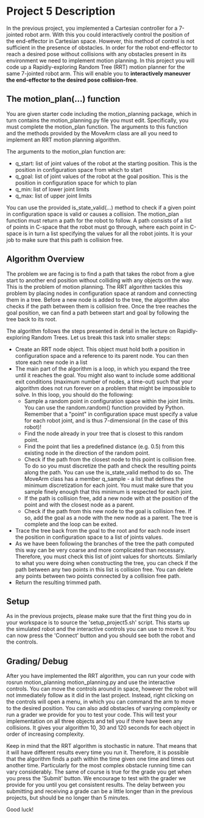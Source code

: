 # Project 5 Description

In the previous project, you implemented a Cartesian controller for a 7-jointed robot arm. With this you could interactively control the position of the end-effector in Cartesian space. However, this method of control is not sufficient in the presence of obstacles. In order for the robot end-effector to reach a desired pose without collisions with any obstacles present in its environment we need to implement motion planning. In this project you will code up a Rapidly-exploring Random Tree (RRT) motion planner for the same 7-jointed robot arm. This will enable you to **interactively maneuver the end-effector to the desired pose collision-free**.

## The motion_plan(...) function

You are given starter code including the motion_planning package, which in turn contains the motion_planning.py file you must edit. Specifically, you must complete the motion_plan function. The arguments to this function and the methods provided by the MoveArm class are all you need to implement an RRT motion planning algorithm. 

The arguments to the motion_plan function are:

   - q_start: list of joint values of the robot at the starting position. This is the position in configuration space from which to start
   - q_goal: list of joint values of the robot at the goal position. This is the position in configuration space for which to plan
   - q_min: list of lower joint limits
   - q_max: list of upper joint limits

You can use the provided is_state_valid(...) method to check if a given point in configuration space is valid or causes a collision. The motion_plan function must return a path for the robot to follow. A path consists of a list of points in C-space that the robot must go through, where each point in C-space is in turn a list specifying the values for all the robot joints. It is your job to make sure that this path is collision free.

## Algorithm Overview

The problem we are facing is to find a path that takes the robot from a give start to another end position without colliding with any objects on the way. This is the problem of motion planning. The RRT algorithm tackles this problem by placing nodes in configuration space at random and connecting them in a tree. Before a new node is added to the tree, the algorithm also checks if the path between them is collision free. Once the tree reaches the goal position, we can find a path between start and goal by following the tree back to its root. 

The algorithm follows the steps presented in detail in the lecture on Rapidly-exploring Random Trees.  Let us break this task into smaller steps:

   - Create an RRT node object. This object must hold both a position in configuration space and a reference to its parent node. You can then store each new node in a list
   - The main part of the algorithm is a loop, in which you expand the tree until it reaches the goal. You might also want to include some additional exit conditions (maximum number of nodes, a time-out) such that your algorithm does not run forever on a problem that might be impossible to solve. In this loop, you should do the following:
      - Sample a random point in configuration space within the joint limits. You can use the random.random() function provided by Python. Remember that a "point" in configuration space must specify a value for each robot joint, and is thus 7-dimensional (in the case of this robot)!
      - Find the node already in your tree that is closest to this random point.
      - Find the point that lies a predefined distance (e.g. 0.5) from this existing node in the direction of the random point.
      - Check if the path from the closest node to this point is collision free. To do so you must discretize the path and check the resulting points along the path. You can use the is_state_valid method to do so. The MoveArm class has a member q_sample - a list that defines the minimum discretization for each joint. You must make sure that you sample finely enough that this minimum is respected for each joint.
      - If the path is collision free, add a new node with at the position of the point and with the closest node as a parent.
      - Check if the path from this new node to the goal is collision free. If so, add the goal as a node with the new node as a parent. The tree is complete and the loop can be exited.
   - Trace the tree back from the goal to the root and for each node insert the position in configuration space to a list of joints values.
   - As we have been following the branches of the tree the path computed this way can be very coarse and more complicated than necessary. Therefore, you must check this list of joint values for shortcuts. Similarly to what you were doing when constructing the tree, you can check if the path between any two points in this list is collision free. You can delete any points between two points connected by a collision free path.
   - Return the resulting trimmed path.

## Setup

As in the previous projects, please make sure that the first thing you do in your workspace is to source the 'setup_project5.sh' script. This starts up the simulated robot and the interactive controls you can use to move it. You can now press the 'Connect' button and you should see both the robot and the controls. 

## Grading/ Debug

After you have implemented the RRT algorithm, you can run your code with rosrun motion_planning motion_planning.py and use the interactive controls. You can move the controls around in space, however the robot will not immediately follow as it did in the last project. Instead, right clicking on the controls will open a menu, in which you can command the arm to move to the desired position. You can also add obstacles of varying complexity or run a grader we provide for you to test your code. This will test your implementation on all three objects and tell you if there have been any collisions. It gives your algorithm 10, 30 and 120 seconds for each object in order of increasing complexity. 

Keep in mind that the RRT algorithm is stochastic in nature. That means that it will have different results every time you run it. Therefore, it is possible that the algorithm finds a path within the time given one time and times out another time. Particularly for the most complex obstacle running time can vary considerably. The same of course is true for the grade you get when you press the 'Submit' button. We encourage to test with the grader we provide for you until you get consistent results. The delay between you submitting and receiving a grade can be a little longer than in the previous projects, but should be no longer than 5 minutes.

Good luck!
